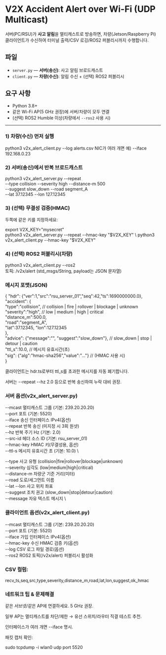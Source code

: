 # V2X Accident Alert over Wi-Fi (UDP Multicast)

서버(PC/RSU)가 **사고 알림**을 멀티캐스트로 방송하면, 차량(Jetson/Raspberry Pi) 클라이언트가 수신하여 터미널 출력/CSV 로깅/ROS2 퍼블리시까지 수행합니다.

## 파일
- `server.py` — **서버(송신)**: 사고 알림 브로드캐스트
- `client.py` — **차량(수신)**: 알림 수신 + (선택) ROS2 퍼블리시

## 요구 사항
- Python 3.8+
- 같은 Wi-Fi AP(5 GHz 권장)에 서버/차량이 모두 연결
- (선택) ROS2 Humble 이상(차량에서 `--ros2` 사용 시)

---

### 1) 차량(수신) 먼저 실행
python3 v2x_alert_client.py --log alerts.csv
NIC가 여러 개면 예) --iface 192.168.0.23

### 2) 서버(송신)에서 반복 브로드캐스트
python3 v2x_alert_server.py --repeat \
  --type collision --severity high --distance-m 500 \
  --suggest slow_down --road segment_A \
  --lat 37.12345 --lon 127.12345

### 3) (선택) 무결성 검증(HMAC)

두쪽에 같은 키를 지정하세요:

export V2X_KEY="mysecret" \
python3 v2x_alert_server.py --repeat --hmac-key "$V2X_KEY" \
python3 v2x_alert_client.py --hmac-key "$V2X_KEY" 

### 4) (선택) ROS2 퍼블리시(차량)
python3 v2x_alert_client.py --ros2 \
토픽: /v2x/alert (std_msgs/String, payload는 JSON 문자열)

### 메시지 포맷(JSON)
{
  "hdr": {"ver":1,"src":"rsu_server_01","seq":42,"ts":1690000000.0}, \
  "accident": {  \
    "type":"collision",        // collision | fire | rollover | blockage | unknown \
    "severity":"high",         // low | medium | high | critical \
    "distance_m":500.0, \
    "road":"segment_A", \
    "lat":37.12345, "lon":127.12345 \
  }, \
  "advice": {"message":"", "suggest":"slow_down"}, // slow_down | stop | detour | caution \
  "ttl_s":10.0,                                     // 메시지 유효시간(초) \
  "sig": {"alg":"hmac-sha256","value":"..."}        // (HMAC 사용 시) \
}


클라이언트는 hdr.ts로부터 ttl_s를 초과한 메시지를 자동 폐기합니다.

서버는 --repeat --hz 2.0 등으로 반복 송신하여 누락 대비 권장.

### 서버 옵션(v2x_alert_server.py)
--mcast        멀티캐스트 그룹 (기본: 239.20.20.20) \
--port         포트 (기본: 5520) \
--iface        송신 인터페이스 IPv4(옵션) \
--repeat       반복 송신 (미지정 시 3회 원샷) \
--hz           반복 주기 Hz (기본: 2.0) \
--src-id       헤더 소스 ID (기본: rsu_server_01) \
--hmac-key     HMAC 키(무결성용, 옵션) \
--ttl-s        메시지 유효시간 초 (기본: 10.0) \

--type         사고 유형 (collision|fire|rollover|blockage|unknown) \
--severity     심각도 (low|medium|high|critical) \
--distance-m   차량군 기준 거리(미터) \
--road         도로/세그먼트 이름 \
--lat --lon    사고 위치 좌표 \
--suggest      조치 권고 (slow_down|stop|detour|caution) \
--message      자유 텍스트 메시지 \

### 클라이언트 옵션(v2x_alert_client.py)
--mcast        멀티캐스트 그룹 (기본: 239.20.20.20) \
--port         포트 (기본: 5520) \
--iface        가입 인터페이스 IPv4(옵션) \
--hmac-key     수신 HMAC 검증 키(옵션) \
--log          CSV 로그 파일 경로(옵션) \
--ros2         ROS2 토픽(/v2x/alert) 퍼블리시 활성화 


### CSV 컬럼:

recv_ts,seq,src,type,severity,distance_m,road,lat,lon,suggest,ok_hmac


### 네트워크 팁 & 문제해결

같은 서브넷/같은 AP에 연결하세요. 5 GHz 권장.

일부 AP는 멀티캐스트를 차단/제한 → 유선 스위치/라우터 직결 테스트 추천.

인터페이스가 여러 개면 --iface 명시.

패킷 캡처 확인:

sudo tcpdump -i wlan0 udp port 5520


